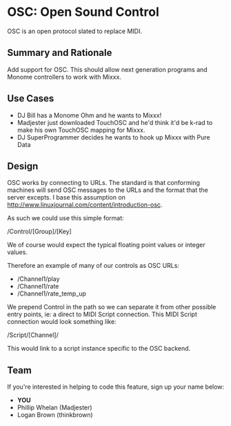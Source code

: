 # OSC: Open Sound Control

OSC is an open protocol slated to replace MIDI.

## Summary and Rationale

Add support for OSC. This should allow next generation programs and
Monome controllers to work with Mixxx.

## Use Cases

  - DJ Bill has a Monome Ohm and he wants to Mixxx\!
  - Madjester just downloaded TouchOSC and he'd think it'd be k-rad to
    make his own TouchOSC mapping for Mixxx.
  - DJ SuperProgrammer decides he wants to hook up Mixxx with Pure Data

## Design

OSC works by connecting to URLs. The standard is that conforming
machines will send OSC messages to the URLs and the format that the
server excepts. I base this assumption on
<http://www.linuxjournal.com/content/introduction-osc>.

As such we could use this simple format:

/Control/\[Group\]/\[Key\]

We of course would expect the typical floating point values or integer
values.

Therefore an example of many of our controls as OSC URLs:

  - /Channel1/play
  - /Channel1/rate
  - /Channel1/rate\_temp\_up

We prepend Control in the path so we can separate it from other possible
entry points, ie: a direct to MIDI Script connection. This MIDI Script
connection would look something like:

/Script/\[Channel\]/

This would link to a script instance specific to the OSC backend.

## Team

If you're interested in helping to code this feature, sign up your name
below:

  - **YOU**
  - Phillip Whelan (Madjester)
  - Logan Brown (thinkbrown)
